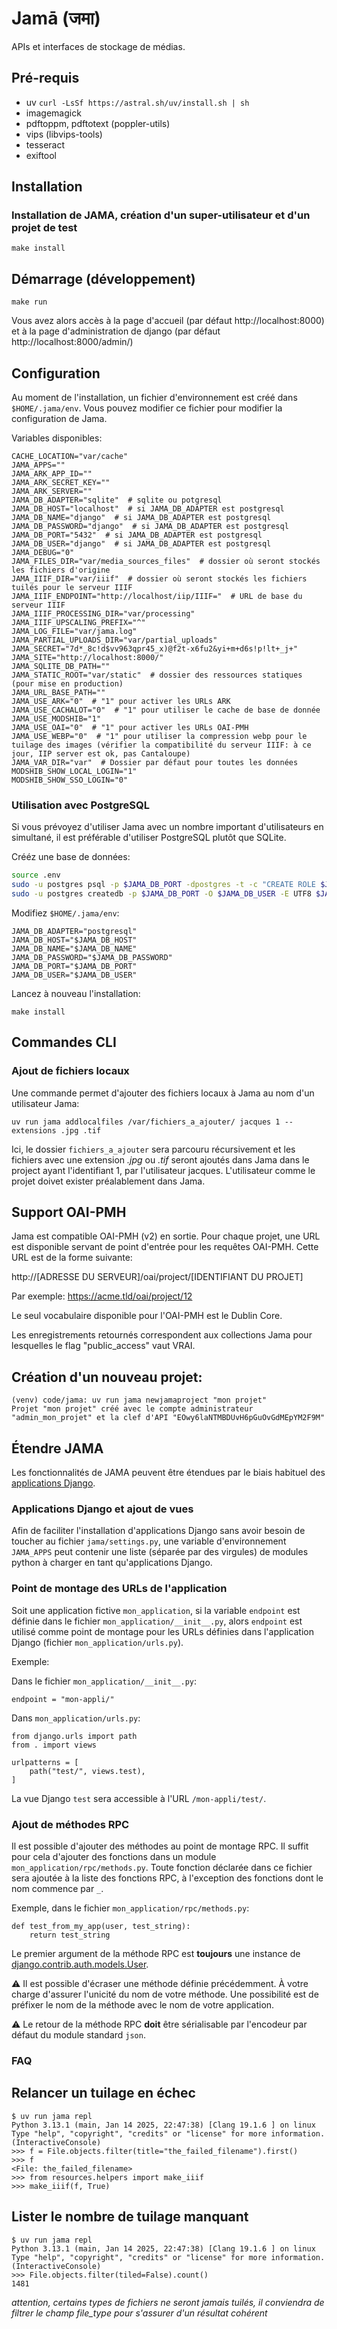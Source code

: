 # Jamā (जमा)

APIs et interfaces de stockage de médias.

## Pré-requis

- uv `curl -LsSf https://astral.sh/uv/install.sh | sh`
- imagemagick
- pdftoppm, pdftotext (poppler-utils)
- vips (libvips-tools)
- tesseract
- exiftool

## Installation

### Installation de JAMA, création d'un super-utilisateur et d'un projet de test

    make install

## Démarrage (développement)

    make run

Vous avez alors accès à la page d'accueil (par défaut http://localhost:8000) et à la page d'administration de django (par défaut http://localhost:8000/admin/)  

## Configuration

Au moment de l'installation, un fichier d'environnement est créé dans `$HOME/.jama/env`. Vous pouvez modifier
ce fichier pour modifier la configuration de Jama.

Variables disponibles:

    CACHE_LOCATION="var/cache"
    JAMA_APPS=""
    JAMA_ARK_APP_ID=""
    JAMA_ARK_SECRET_KEY=""
    JAMA_ARK_SERVER=""
    JAMA_DB_ADAPTER="sqlite"  # sqlite ou potgresql
    JAMA_DB_HOST="localhost"  # si JAMA_DB_ADAPTER est postgresql
    JAMA_DB_NAME="django"  # si JAMA_DB_ADAPTER est postgresql
    JAMA_DB_PASSWORD="django"  # si JAMA_DB_ADAPTER est postgresql
    JAMA_DB_PORT="5432"  # si JAMA_DB_ADAPTER est postgresql
    JAMA_DB_USER="django"  # si JAMA_DB_ADAPTER est postgresql
    JAMA_DEBUG="0"
    JAMA_FILES_DIR="var/media_sources_files"  # dossier où seront stockés les fichiers d'origine
    JAMA_IIIF_DIR="var/iiif"  # dossier où seront stockés les fichiers tuilés pour le serveur IIIF
    JAMA_IIIF_ENDPOINT="http://localhost/iip/IIIF="  # URL de base du serveur IIIF
    JAMA_IIIF_PROCESSING_DIR="var/processing"
    JAMA_IIIF_UPSCALING_PREFIX="^"
    JAMA_LOG_FILE="var/jama.log"
    JAMA_PARTIAL_UPLOADS_DIR="var/partial_uploads"
    JAMA_SECRET="7d*_8c!d$vv963qpr45_x)@f2t-x6fu2&yi+m+d6s!p!lt+_j+"
    JAMA_SITE="http://localhost:8000/"
    JAMA_SQLITE_DB_PATH=""
    JAMA_STATIC_ROOT="var/static"  # dossier des ressources statiques (pour mise en production)
    JAMA_URL_BASE_PATH=""
    JAMA_USE_ARK="0"  # "1" pour activer les URLs ARK
    JAMA_USE_CACHALOT="0"  # "1" pour utiliser le cache de base de donnée
    JAMA_USE_MODSHIB="1"
    JAMA_USE_OAI="0"  # "1" pour activer les URLs OAI-PMH
    JAMA_USE_WEBP="0"  # "1" pour utiliser la compression webp pour le tuilage des images (vérifier la compatibilité du serveur IIIF: à ce jour, IIP server est ok, pas Cantaloupe)
    JAMA_VAR_DIR="var"  # Dossier par défaut pour toutes les données
    MODSHIB_SHOW_LOCAL_LOGIN="1"
    MODSHIB_SHOW_SSO_LOGIN="0"


### Utilisation avec PostgreSQL

Si vous prévoyez d'utiliser Jama avec un nombre important d'utilisateurs en simultané, il est 
préférable d'utiliser PostgreSQL plutôt que SQLite.

Crééz une base de données:

```bash
source .env
sudo -u postgres psql -p $JAMA_DB_PORT -dpostgres -t -c "CREATE ROLE $JAMA_DB_USER ENCRYPTED PASSWORD '$JAMA_DB_PASSWORD' NOSUPERUSER NOCREATEDB NOCREATEROLE INHERIT LOGIN;"
sudo -u postgres createdb -p $JAMA_DB_PORT -O $JAMA_DB_USER -E UTF8 $JAMA_DB_NAME;
```

Modifiez `$HOME/.jama/env`:

    JAMA_DB_ADAPTER="postgresql"
    JAMA_DB_HOST="$JAMA_DB_HOST"
    JAMA_DB_NAME="$JAMA_DB_NAME"
    JAMA_DB_PASSWORD="$JAMA_DB_PASSWORD"
    JAMA_DB_PORT="$JAMA_DB_PORT"
    JAMA_DB_USER="$JAMA_DB_USER"

Lancez à nouveau l'installation:

    make install

## Commandes CLI

### Ajout de fichiers locaux

Une commande permet d'ajouter des fichiers locaux à Jama au nom d'un
utilisateur Jama:

    uv run jama addlocalfiles /var/fichiers_a_ajouter/ jacques 1 --extensions .jpg .tif

Ici, le dossier `fichiers_a_ajouter` sera parcouru récursivement et les fichiers
avec une extension _.jpg_ ou _.tif_ seront ajoutés dans Jama dans le project ayant l'identifiant 1,
par l'utilisateur jacques. L'utilisateur comme le projet doivet exister préalablement dans Jama.

## Support OAI-PMH

Jama est compatible OAI-PMH (v2) en sortie. Pour chaque projet, une URL est disponible
servant de point d'entrée pour les requêtes OAI-PMH. Cette URL est de la forme suivante:

http://[ADRESSE DU SERVEUR]/oai/project/[IDENTIFIANT DU PROJET]

Par exemple: https://acme.tld/oai/project/12

Le seul vocabulaire disponible pour l'OAI-PMH est le Dublin Core.

Les enregistrements retournés correspondent aux collections Jama pour lesquelles le flag
"public_access" vaut VRAI.

## Création d'un nouveau projet:

    (venv) code/jama: uv run jama newjamaproject "mon projet"
    Projet "mon projet" créé avec le compte administrateur "admin_mon_projet" et la clef d'API "EOwy6laNTMBDUvH6pGuOvGdMEpYM2F9M"

## Étendre JAMA

Les fonctionnalités de JAMA peuvent être étendues par le biais habituel des
[applications Django](https://docs.djangoproject.com/fr/4.0/ref/applications/).

### Applications Django et ajout de vues

Afin de faciliter l'installation d'applications Django sans avoir besoin de toucher au fichier `jama/settings.py`, une
variable d'environnement `JAMA_APPS` peut contenir une liste (séparée par des virgules) de modules python à charger en
tant
qu'applications Django.

### Point de montage des URLs de l'application

Soit une application fictive `mon_application`, si la variable `endpoint` est définie dans le fichier
`mon_application/__init__.py`, alors `endpoint` est utilisé comme point de montage pour les URLs définies dans
l'application Django (fichier `mon_application/urls.py`).

Exemple:

Dans le fichier `mon_application/__init__.py`:

```
endpoint = "mon-appli/"
```

Dans `mon_application/urls.py`:

```
from django.urls import path
from . import views

urlpatterns = [
    path("test/", views.test),
]
```

La vue Django `test` sera accessible à l'URL `/mon-appli/test/`.

### Ajout de méthodes RPC

Il est possible d'ajouter des méthodes au point de montage RPC. Il suffit pour cela d'ajouter des fonctions dans un
module `mon_application/rpc/methods.py`. Toute fonction déclarée dans ce fichier sera ajoutée à la liste des fonctions
RPC, à l'exception des fonctions dont le nom commence par `_`.

Exemple, dans le fichier `mon_application/rpc/methods.py`:

```
def test_from_my_app(user, test_string):
    return test_string
```

Le premier argument de la méthode RPC est __toujours__ une instance de
[django.contrib.auth.models.User](https://docs.djangoproject.com/fr/4.0/ref/contrib/auth/#django.contrib.auth.models.User).

⚠️ Il est possible d'écraser une méthode définie précédemment. À votre charge d'assurer l'unicité du nom de votre
méthode.
Une possibilité est de préfixer le nom de la méthode avec le nom de votre application.

⚠️ Le retour de la méthode RPC __doit__ être sérialisable par l'encodeur par défaut du module standard `json`.


### FAQ

## Relancer un tuilage en échec
```
$ uv run jama repl
Python 3.13.1 (main, Jan 14 2025, 22:47:38) [Clang 19.1.6 ] on linux
Type "help", "copyright", "credits" or "license" for more information.
(InteractiveConsole)
>>> f = File.objects.filter(title="the_failed_filename").first()
>>> f
<File: the_failed_filename>
>>> from resources.helpers import make_iiif
>>> make_iiif(f, True)
```

## Lister le nombre de tuilage manquant
```
$ uv run jama repl
Python 3.13.1 (main, Jan 14 2025, 22:47:38) [Clang 19.1.6 ] on linux
Type "help", "copyright", "credits" or "license" for more information.
(InteractiveConsole)
>>> File.objects.filter(tiled=False).count()
1481
```
_attention, certains types de fichiers ne seront jamais tuilés, il conviendra de filtrer le champ file\_type pour s'assurer d'un résultat cohérent_